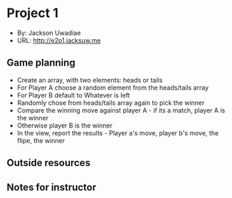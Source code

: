 # Project 1
+ By: Jackson Uwadiae
+ URL: <http://e2p1.jacksuw.me>

## Game planning
+ Create an array, with two elements: heads or tails
+ For Player A choose a random element from the heads/tails array
+ For Player B default to Whatever is left
+ Randomly chose from heads/tails array again to pick the winner
+ Compare the winning move against player A - if its a match, player A is the winner
+ Otherwise player B is the winner
+ In the view, report the results - Player a's move, player b's move, the flipe, the winner

## Outside resources

## Notes for instructor

